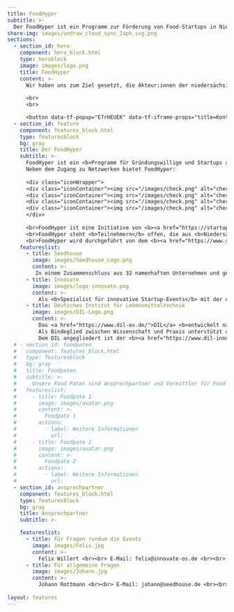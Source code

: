 ```yaml
---
title: FoodHyper
subtitle: >-
  Der FoodHyper ist ein Programm zur Förderung von Food-Startups in Niedersachsen für Gründerinnen, Gründer und Gründungsinteressierte der Ernährungsbranche. Es bietet mit seinen unterschiedlichen Formaten sowohl für erste Ideen als auch frühphasige Startups Unterstützung bei Produkt, Geschäftsidee und Netzwerk. Eingebettet in das bestehende Ökosystem verknüpft der FoodHyper bestehende Programme und Akteur:innen und bietet somit den optimalen Anlaufpunkt für Food-Startups.
share-img: images/undraw_cloud_sync_2aph.svg.png
sections:
  - section_id: hero
    component: hero_block.html
    type: heroblock
    image: images/logo.png
    title: FoodHyper
    content: >-
      Wir haben uns zum Ziel gesetzt, die Akteur:innen der niedersächsischen Food-Gründerszene stärker miteinander zu vernetzen und technologische Innovationen in der Lebensmittelbranche zu fördern.
     
      <br>
      <br>

      <button data-tf-popup="E7rHEUEK" data-tf-iframe-props="title=Kontakt" style="background: #FFFFFF;color: #4c5267 !important;height: auto !important;border-radius: 3px;border: 2px solid #b99700;box-sizing: border-box;color: #fff;display: inline-block;font-size: 16px;height: 2.5em;line-height: 1.5;padding: 0.5em 30px;-webkit-transition: opacity 0.15s ease-in-out;transition: opacity 0.15s ease-in-out;font-size: 16px;padding-bottom: 0.625em;padding-top: 0.625em;">Interesse?</button><script src="//embed.typeform.com/next/embed.js"></script>
  - section_id: feature
    component: features_block.html
    type: featuresblock
    bg: gray
    title: Der FoodHyper
    subtitle: >-
      FoodHyper ist ein <b>Programm für Gründungswillige und Startups aus Deutschland und den Nachbarländern</b>, die sich mit Ideen und Geschäftsmodellen <b>aus der Ernährungswirtschaft</b> befassen.  
      Neben dem Zugang zu Netzwerken bietet FoodHyper:
   
      <div class="iconWrapper">
      <div class="iconContainer"><img src="/images/check.png" alt="check" width="40" height="40">   Hackathons für Leute mit Ideen  </br></div>
      <div class="iconContainer"><img src="/images/check.png" alt="check" width="40" height="40">   Bootcamps zur Entwicklung des Geschäftsmodells und technologische Unterstützung für die Weiterentwicklung und Optimierung von Produkten und Prozessen </br></div>
      <div class="iconContainer"><img src="/images/check.png" alt="check" width="40" height="40">   Individuelle Sprechstunden zu rechtlichen Aspekten der Lebensmittelwirtschaft </br></div>
      <div class="iconContainer"><img src="/images/check.png" alt="check" width="40" height="40">   Vernetzung mit Food Paten </br></div>
      </div>
      
      <br>FoodHyper ist eine Initiative von <b><a href="https://startup.nds.de/">startup.niedersachsen.</a></b>
      <br>FoodHyper steht <b>Teilnehmern</b> offen, die aus <b>Niedersachsen </b>stammen oder die sich für ein Engagement in Niedersachen interessieren.
      <br>FoodHyper wird durchgeführt von dem <b><a href="https://www.seedhouse.de/">Seedhouse</a></b>, der <b><a href="https://innovate-os.de/"> Innovate</a></b> und der <b><a href="https://www.dil-ev.de/">DIL Innovation Hub</a>.</b> 
    featureslist:
      - title: Seedhouse
        image: images/Seedhouse_Logo.png
        content: >-
         In einem Zusammenschluss aus 32 namenhaften Unternehmen und gefördert durch das Land Niedersachsen <b>bietet das Seedhouse</b> eine <b>Plattform für Innovationen aus den Bereichen Agrar, Food und Digitalisierung.</b> Der Accelerator ist offen für Startups aus allen Phasen und hilft mit maßgeschneiderten Lösungen in allen Bereichen der Entwicklung. In unserem Gründungs-Ökosystem sind Wirtschaft, Wissenschaft, Investoren, Organisationen und Politik und zahlreiche weitere Stakeholder für die Unterstützung von Startups vertreten. Wir öffnen dir diese Türen
      - title: Innovate
        image: images/logo-innovate.png
        content: >-
          Als <b>Spezialist für innovative Startup-Events</b> mit der eigenen innovate!convention hat sich die 2019 in Osnabrück gegründete Innovate GmbH inzwischen als <b>Full-Service Dienstleister für alle Akteur:innen des Startup-Ökosystems</b> etabliert. Ziel jeder Veranstaltung ist es zukunftsfähige Ideen voranzubringen und die Menschen dahinter zusammen zu bringen. Das Team organisiert dabei vielfältige Events von Hackathons bis hin zu Konferenzen, die Raum für Kreativität und Austausch bieten und durch eine inspirierende Atmosphäre in Erinnerung bleiben
      - title: Deutsches Institut für Lebensmitteltechnik
        image: images/DIL-Logo.png
        content: >-
          Das <a href="https://www.dil-ev.de/">DIL</a> <b>entwickelt nachhaltige und effiziente Lösungen für Prozesstechnologien und neue Produktentwicklungen für den Lebensmittelbereich</b>. Problemstellungen können aus den verschiedenen Perspektiven der Lebensmitteltechnologie unter den Kriterien der Innovation, Digitalisierung und Nachhaltigkeit bearbeitet werden. 
          Als Bindeglied zwischen Wissenschaft und Praxis unterstützt das DIL Kunden und Partner kontinuierlich im Innovationsprozess und sorgt für einen Technologietransfer in die Lebensmittelindustrie. 
          Dem DIL angegliedert ist der <b><a href="https://www.dil-innovationhub.de/">DIL Innovation Hub (DIH)</a></b> als Plattform um <b>Innovationen im Bereich der Lebensmittelwirtschaft zu fördern</b> und <b>Akteur:innen</b> aus diesem Bereich <b>zu vernetzen</b>.​ 
  # - section_id: foodpaten
  #   component: features_block.html
  #   type: featuresblock
  #   bg: gray
  #   title: Foodpaten
  #   subtitle: >-
  #     Unsere Food Paten sind Ansprechpartner und Vermittler für Food Startups und Gründungsinteressierte zu anderen regionalen, überregionalen und landesweiten Akteur:innen der Startup-Szene. 
  #   featureslist:
  #     - title: Foodpate 1
  #       image: images/avatar.png
  #       content: >-
  #         Foodpate 1
  #       actions:
  #         - label: Weitere Informationen
  #           url: 
  #     - title: Foodpate 2
  #       image: images/avatar.png
  #       content: >-
  #         Foodpate 2
  #       actions:
  #         - label: Weitere Informationen
  #           url: 
  - section_id: ansprechpartner
    component: features_block.html
    type: featuresblock
    bg: gray
    title: Ansprechpartner
    subtitle: >-

    featureslist:
      - title: Für Fragen rundum die Events
        image: images/Felix.jpg
        content: >-
          Felix Willert <br><br> E-Mail: felix@innovate-os.de <br><br> Tel.: 0541 50798526
      - title: Für allgemeine Fragen
        image: images/Johann.jpg
        content: >-
          Johann Rottmann <br><br> E-Mail: johann@seedhouse.de <br><br> Tel.: Tel.: 0160 95453630
    
layout: features
---
```


